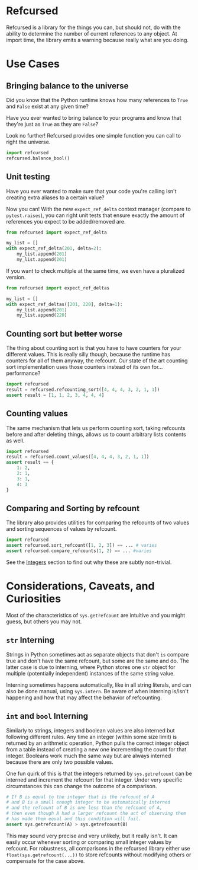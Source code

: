 # Refcursed

Refcursed is a library for the things you can, but should not, do with the ability to determine the number of current references to any object.
At import time, the library emits a warning because really what are you doing.

# Use Cases

## Bringing balance to the universe

Did you know that the Python runtime knows how many references to `True` and `False` exist at any given time?

Have you ever wanted to bring balance to your programs and know that they're just as `True` as they are `False`?

Look no further! Refcursed provides one simple function you can call to right the universe.

```py
import refcursed
refcursed.balance_bool()
```

## Unit testing

Have you ever wanted to make sure that your code you're calling isn't creating extra aliases to a certain value?

Now you can! With the new `expect_ref_delta` context manager (compare to `pytest.raises`), you can right unit tests that ensure exactly the amount of references you expect to be added/removed are.

```py
from refcursed import expect_ref_delta

my_list = []
with expect_ref_delta(201, delta=2):
    my_list.append(201)
    my_list.append(201)
```

If you want to check multiple at the same time, we even have a pluralized version.
```py
from refcursed import expect_ref_deltas

my_list = []
with expect_ref_deltas([201, 220], delta=1):
    my_list.append(201)
    my_list.append(220)
```

## Counting sort but ~~better~~ worse

The thing about counting sort is that you have to have counters for your different values. This is really silly though, because the runtime has counters for all of them anyway, the refcount. Our state of the art counting sort implementation uses those counters instead of its own for... performance?

```py
import refcursed
result = refcursed.refcounting_sort([4, 4, 4, 3, 2, 1, 1])
assert result = [1, 1, 2, 3, 4, 4, 4]
```

## Counting values

The same mechanism that lets us perform counting sort, taking refcounts before and after deleting things, allows us to count arbitrary lists contents as well.

```py
import refcursed
result = refcursed.count_values([4, 4, 4, 3, 2, 1, 1])
assert result == {
    1: 2,
    2: 1,
    3: 1,
    4: 3
}
```

## Comparing and Sorting by refcount

The library also provides utilities for comparing the refcounts of two values and sorting sequences of values by refcount.

```py
import refcursed
assert refcursed.sort_refcount([1, 2, 3]) == ... # varies
assert refcursed.compare_refcounts(1, 2) == ... #varies
```

See the [Integers](#integers) section to find out why these are subtly non-trivial.


# Considerations, Caveats, and Curiosities

Most of the characteristics of `sys.getrefcount` are intuitive and you might guess, but others you may not.

## `str` Interning

Strings in Python sometimes act as separate objects that don't `is` compare true and don't have the same refcount, but some are the same and do. The latter case is due to interning, where Python stores one `str` object for multiple (potentially independent) instances of the same string value.

Interning sometimes happens automatically, like in all string literals, and can also be done manual, using `sys.intern`. Be aware of when interning is/isn't happening and how that may affect the behavior of refcounting.

## `int` and `bool` Interning

Similarly to strings, integers and boolean values are also interned but following different rules. Any time an integer (within some size limit) is returned by an arithmetic operation, Python pulls the correct integer object from a table instead of creating a new one incrementing the count for that integer. Booleans work much the same way but are always interned because there are only two possible values.

One fun quirk of this is that the integers returned by `sys.getrefcount` can be interned and increment the refcount for that integer. Under very specific circumstances this can change the outcome of a comparison.

```py
# If B is equal to the integer that is the refcount of A
# and B is a small enough integer to be automatically interned
# and the refcount of B is one less than the refcount of A,
# then even though A had a larger refcount the act of observing them
# has made them equal and this condition will fail.
assert sys.getrefcount(A) > sys.getrefcount(B)
```

This may sound very precise and very unlikely, but it really isn't.
It can easily occur whenever sorting or comparing small integer values by refcount.
For robustness, all comparisons in the refcursed library either use `float(sys.getrefcount(...))` to store refcounts without modifying others or compensate for the case above.
